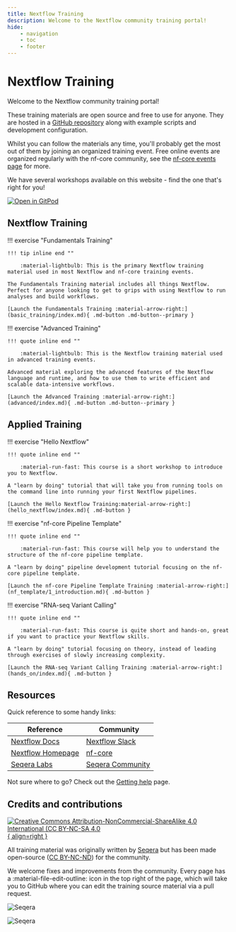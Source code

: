 ```yaml
---
title: Nextflow Training
description: Welcome to the Nextflow community training portal!
hide:
    - navigation
    - toc
    - footer
---
```


# Nextflow Training

Welcome to the Nextflow community training portal!

These training materials are open source and free to use for anyone.
They are hosted in a [GitHub repository](https://github.com/nextflow-io/training) along with example scripts and development configuration.

Whilst you can follow the materials any time, you'll probably get the most out of them by joining an organized training event.
Free online events are organized regularly with the nf-core community, see the [nf-core events page](https://nf-co.re/events) for more.

We have several workshops available on this website - find the one that's right for you!

[![Open in GitPod](https://img.shields.io/badge/Gitpod-%20Open%20in%20Gitpod-908a85?logo=gitpod)](https://gitpod.io/#https://github.com/nextflow-io/training)

## Nextflow Training

!!! exercise "Fundamentals Training"

    !!! tip inline end ""

        :material-lightbulb: This is the primary Nextflow training material used in most Nextflow and nf-core training events.

    The Fundamentals Training material includes all things Nextflow. Perfect for anyone looking to get to grips with using Nextflow to run analyses and build workflows.

    [Launch the Fundamentals Training :material-arrow-right:](basic_training/index.md){ .md-button .md-button--primary }

!!! exercise "Advanced Training"

    !!! quote inline end ""

        :material-lightbulb: This is the Nextflow training material used in advanced training events.

    Advanced material exploring the advanced features of the Nextflow language and runtime, and how to use them to write efficient and scalable data-intensive workflows.

    [Launch the Advanced Training :material-arrow-right:](advanced/index.md){ .md-button .md-button--primary }

## Applied Training

!!! exercise "Hello Nextflow"

    !!! quote inline end ""

        :material-run-fast: This course is a short workshop to introduce you to Nextflow.

    A "learn by doing" tutorial that will take you from running tools on the command line into running your first Nextflow pipelines.

    [Launch the Hello Nextflow Training:material-arrow-right:](hello_nextflow/index.md){ .md-button }

!!! exercise "nf-core Pipeline Template"

    !!! quote inline end ""

        :material-run-fast: This course will help you to understand the structure of the nf-core pipeline template.

    A "learn by doing" pipeline development tutorial focusing on the nf-core pipeline template.

    [Launch the nf-core Pipeline Template Training :material-arrow-right:](nf_template/1_introduction.md){ .md-button }

!!! exercise "RNA-seq Variant Calling"

    !!! quote inline end ""

        :material-run-fast: This course is quite short and hands-on, great if you want to practice your Nextflow skills.

    A "learn by doing" tutorial focusing on theory, instead of leading through exercises of slowly increasing complexity.

    [Launch the RNA-seq Variant Calling Training :material-arrow-right:](hands_on/index.md){ .md-button }

## Resources

Quick reference to some handy links:

| Reference                                                   |  Community                                                   |
| ----------------------------------------------------------- | ------------------------------------------------------------ |
| [Nextflow Docs](https://nextflow.io/docs/latest/index.html) | [Nextflow Slack](https://www.nextflow.io/slack-invite.html)  |
| [Nextflow Homepage](https://nextflow.io/)                   | [nf-core](https://nf-co.re/)                                 |
| [Seqera Labs](https://seqera.io/)                           | [Seqera Community](https://community.seqera.io)              |

Not sure where to go? Check out the [Getting help](help.md) page.

## Credits and contributions

[![Creative Commons Attribution-NonCommercial-ShareAlike 4.0 International (CC BY-NC-SA 4.0](assets/img/cc_by-nc-nd.svg){ align=right }](https://creativecommons.org/licenses/by-nc-nd/4.0/)

All training material was originally written by [Seqera](https://seqera.io) but has been made open-source ([CC BY-NC-ND](https://creativecommons.org/licenses/by-nc-nd/4.0/)) for the community.

We welcome fixes and improvements from the community.
Every page has a :material-file-edit-outline: icon in the top right of the page, which will take you to GitHub where you can edit the training source material via a pull request.

<div markdown class="homepage_logos">

![Seqera](assets/img/seqera_logo.png#only-light)

![Seqera](assets/img/seqera_logo_dark.png#only-dark)

</div>
